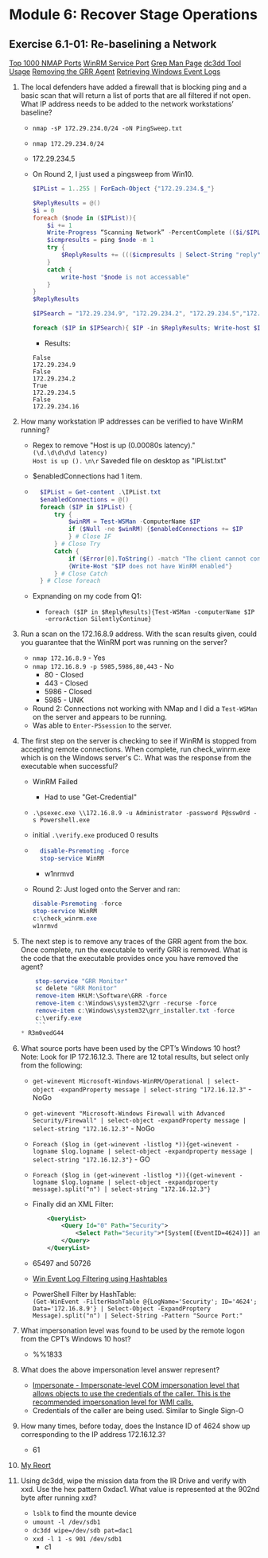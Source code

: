 # Module 6: Recover Stage Operations  

## Exercise 6.1-01: Re-baselining a Network  

[Top 1000 NMAP Ports](https://nullsec.us/top-1-000-tcp-and-udp-ports-nmap-default/)
[WinRM Service Port](https://docs.microsoft.com/en-us/archive/blogs/christwe/what-port-does-powershell-remoting-use)
[Grep Man Page](http://linuxcommand.org/lc3_man_pages/grep1.html)
[dc3dd Tool Usage](http://manpages.ubuntu.com/manpages/bionic/man1/dc3dd.1.html)
[Removing the GRR Agent](https://grr-doc.readthedocs.io/en/v3.2.1/deploying-grr-clients/on-windows.html)
[Retrieving Windows Event Logs](https://docs.microsoft.com/en-us/powershell/module/microsoft.powershell.management/get-eventlog?view=powershell-5.1)

1. The local defenders have added a firewall that is blocking ping and a basic scan that will return a list of ports that are all filtered if not open. What IP address needs to be added to the network workstations’ baseline?
    * `nmap -sP 172.29.234.0/24 -oN PingSweep.txt`  
    * `nmap 172.29.234.0/24`  
    * 172.29.234.5  
    * On Round 2, I just used a pingsweep from Win10.

        ```PowerShell
        $IPList = 1..255 | ForEach-Object {"172.29.234.$_"}

        $ReplyResults = @()
        $i = 0
        foreach ($node in ($IPList)){
            $i += 1
            Write-Progress “Scanning Network” -PercentComplete (($i/$IPList.Count)*100)
            $icmpresults = ping $node -n 1 
            try {
                $ReplyResults += ((($icmpresults | Select-String "reply" | Where-Object {$_ -notlike "*unreachable*"}).ToString()).Split(" ")[2]).TrimEnd(":")
            }
            catch {
                write-host "$node is not accessable"
            }
        } 
        $ReplyResults

        $IPSearch = "172.29.234.9", "172.29.234.2", "172.29.234.5","172.29.234.16"

        foreach ($IP in $IPSearch){ $IP -in $ReplyResults; Write-host $IP}
        ```

        * Results:  

        ```Results
        False
        172.29.234.9
        False
        172.29.234.2
        True
        172.29.234.5
        False
        172.29.234.16
        ```

2. How many workstation IP addresses can be verified to have WinRM running?  
    * Regex to remove "Host is up (0.00080s latency)."  
        `(\d.\d\d\d\d latency)`  
        `Host is up ().`
        `\n\r`
        Saveded file on desktop as "IPList.txt"
    * $enabledConnections had 1 item.

    * ```PowerShell
        $IPList = Get-content .\IPList.txt
        $enabledConnections = @()
        foreach ($IP in $IPList) {
            try {
                $winRM = Test-WSMan -ComputerName $IP
                if ($Null -ne $winRM) {$enabledConnections += $IP   
                } # Close IF
            } # Close Try
            Catch {
                if ($Error[0].ToString() -match "The client cannot connect to the destination")
                {Write-Host "$IP does not have WinRM enabled"}
            } # Close Catch
        } # Close foreach
        ```  

    * Expnanding on my code from Q1:
        * `foreach ($IP in $ReplyResults){Test-WSMan -computerName $IP -errorAction SilentlyContinue}`

3. Run a scan on the 172.16.8.9 address. With the scan results given, could you guarantee that the WinRM port was running on the server?  
    * `nmap 172.16.8.9` - Yes
    * `nmap 172.16.8.9 -p 5985,5986,80,443` - No  
        * 80 - Closed  
        * 443 - Closed
        * 5986 - Closed
        * 5985 - UNK  
    * Round 2:  Connections not working with NMap and I did a `Test-WSMan` on the server and appears to be running.  
    * Was able to `Enter-PSsession` to the server.
4. The first step on the server is checking to see if WinRM is stopped from accepting remote connections. When complete, run check_winrm.exe which is on the Windows server's C:\. What was the response from the executable when successful?  
    * WinRM Failed
        * Had to use "Get-Credential"
    * `.\psexec.exe \\172.16.8.9 -u Administrator -password P@ssw0rd -s Powershell.exe`  
    * initial `.\verify.exe` produced 0 results

    * ```PowerShell
        disable-Psremoting -force
        stop-service WinRM
        ```

        * w1nrmvd
    * Round 2: Just loged onto the Server and ran:  

        ```PowerShell
        disable-Psremoting -force
        stop-service WinRM
        c:\check_winrm.exe
        w1nrmvd
        ```

5. The next step is to remove any traces of the GRR agent from the box. Once complete, run the executable to verify GRR is removed. What is the code that the executable provides once you have removed the agent?

    ```Powershell
        stop-service "GRR Monitor"  
        sc delete "GRR Monitor"  
        remove-item HKLM:\Software\GRR -force 
        remove-item c:\Windows\system32\grr -recurse -force  
        remove-item c:\Windows\system32\grr_installer.txt -force
        c:\verify.exe 
        ```
    * R3m0vedG44  

6. What source ports have been used by the CPT’s Windows 10 host?  
Note: Look for IP 172.16.12.3.  There are 12 total results, but select only from the following:  
    * `get-winevent Microsoft-Windows-WinRM/Operational | select-object -expandProperty message | select-string "172.16.12.3"`  - NoGo
    * `get-winevent "Microsoft-Windows Firewall with Advanced Security/Firewall" | select-object -expandProperty message | select-string "172.16.12.3"` - NoGo
    * `Foreach ($log in (get-winevent -listlog *)){get-winevent -logname $log.logname | select-object -expandproperty message | select-string "172.16.12.3"}` - GO  
    * `Foreach ($log in (get-winevent -listlog *)){(get-winevent -logname $log.logname | select-object -expandproperty message).split("n") | select-string "172.16.12.3"}`  

    * Finally did an XML Filter:

        ```XML
            <QueryList>
                <Query Id="0" Path="Security">
                    <Select Path="Security">*[System[(EventID=4624)]] and *[EventData[Data[@Name='IpAddress'] and (Data='172.16.12.3')]] and *[EventData[Data[@Name='IpPort'] and (Data=56842 or Data=65499 or Data=65497 or Data=50726)]]</Select>
                </Query>
            </QueryList>
        ```

    * 65497 and 50726
    * [Win Event Log Filtering using Hashtables](https://docs.microsoft.com/en-us/powershell/scripting/samples/creating-get-winevent-queries-with-filterhashtable?view=powershell-5.1)  
    * PowerShell Filter by HashTable:  
        `(Get-WinEvent -FilterHashTable @{LogName='Security'; ID='4624'; Data='172.16.8.9'} | Select-Object -ExpandProptery Message).split("n") | Select-String -Pattern "Source Port:"`
7. What impersonation level was found to be used by the remote logon from the CPT’s Windows 10 host?
    * %%1833

8. What does the above impersonation level answer represent?
    * [Impersonate - Impersonate-level COM impersonation level that allows objects to use the credentials of the caller. This is the recommended impersonation level for WMI calls.](https://www.ultimatewindowssecurity.com/securitylog/encyclopedia/event.aspx?eventID=4624)  
    * Credentials of the caller are being used.  Similar to Single Sign-O

9. How many times, before today, does the Instance ID of 4624 show up corresponding to the IP address 172.16.12.3?  
    * 61

10. [My Reort](./Documents/Mod6-1-01-10.txt)  

11. Using dc3dd, wipe the mission data from the IR Drive and verify with xxd. Use the hex pattern 0xdac1.  What value is represented at the 902nd byte after running xxd?  

    * `lsblk` to find the mounte device
    * `umount -l /dev/sdb1`  
    * `dc3dd wipe=/dev/sdb pat=dac1`
    * `xxd -l 1 -s 901 /dev/sdb1`
        * c1
